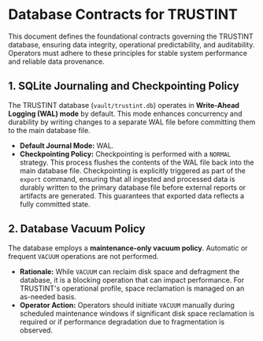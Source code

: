 # Database Contracts for TRUSTINT

This document defines the foundational contracts governing the TRUSTINT database, ensuring data integrity, operational predictability, and auditability. Operators must adhere to these principles for stable system performance and reliable data provenance.

## 1. SQLite Journaling and Checkpointing Policy

The TRUSTINT database (`vault/trustint.db`) operates in **Write-Ahead Logging (WAL) mode** by default. This mode enhances concurrency and durability by writing changes to a separate WAL file before committing them to the main database file.

*   **Default Journal Mode:** WAL.
*   **Checkpointing Policy:** Checkpointing is performed with a `NORMAL` strategy. This process flushes the contents of the WAL file back into the main database file. Checkpointing is explicitly triggered as part of the `export` command, ensuring that all ingested and processed data is durably written to the primary database file before external reports or artifacts are generated. This guarantees that exported data reflects a fully committed state.

## 2. Database Vacuum Policy

The database employs a **maintenance-only vacuum policy**. Automatic or frequent `VACUUM` operations are not performed.

*   **Rationale:** While `VACUUM` can reclaim disk space and defragment the database, it is a blocking operation that can impact performance. For TRUSTINT's operational profile, space reclamation is managed on an as-needed basis.
*   **Operator Action:** Operators should initiate `VACUUM` manually during scheduled maintenance windows if significant disk space reclamation is required or if performance degradation due to fragmentation is observed.

## 3. FTS5 Configuration and Trade-offs

The Full-Text Search (FTS5) virtual table (`search_idx`) is configured as **contentless** and uses a specific tokenizer for efficient and precise search capabilities.

*   **Contentless FTS5:** The `search_idx` table stores only references (`scope`, `key`) and the searchable `content`, without duplicating the full row data. This minimizes storage overhead.
*   **Tokenizer Choice (Bronze Gate):** For the Bronze Gate release, the `unicode61` tokenizer with `remove_diacritics=2` is selected.
    *   **`unicode61` with `remove_diacritics=2`:** This tokenizer provides robust support for international characters and normalizes diacritics (e.g., 'é' becomes 'e'). This is crucial for precise matching of names, jurisdictions, and descriptors that may contain accented characters, ensuring that searches for "résumé" correctly match "resume". It prioritizes accuracy and standard linguistic processing.
    *   **Trade-off vs. `trigram`:** While a `trigram` tokenizer offers superior fuzzy matching and resilience to typos, it can generate more false positives and is less precise for structured data where exact or normalized matches are preferred. For the Bronze Gate's focus on deterministic and auditable data, the precision offered by `unicode61` is paramount. `trigram` may be considered for future Silver or Gold Gate releases where broader, less precise search capabilities are required.

## 4. Deterministic Row ID Discipline and Collision Assertion

TRUSTINT enforces a **deterministic ingestion discipline** to ensure idempotency. While SQLite assigns an internal `rowid` by default, the system's idempotency and collision assertion rely on **explicit `UNIQUE` constraints** defined in the `schema.sql`.

*   **Idempotency:** The ingestion process (`trustint ingest`) is designed to be idempotent. Re-running the ingestion with the same configuration data will result in the same database state, without creating duplicate records or altering existing valid data.
*   **Collision Assertion:** Collisions are asserted via `UNIQUE` constraints on natural keys within the schema. For example, the `slug` column in the `trusts` table is `UNIQUE NOT NULL`. If an ingestion attempt tries to insert a trust with an already existing slug, the database will prevent the duplicate entry, ensuring data integrity. The ingestion logic handles these assertions gracefully, typically by ignoring or replacing existing records based on these unique identifiers.

## 5. Schema Drift Control

To manage database schema evolution and prevent ad-hoc modifications, TRUSTINT adheres to a strict **schema drift control policy**.

*   **Migration Directory:** All schema changes will be managed through a dedicated `migrations/` directory. This directory will contain SQL scripts or migration tools with **monotonic filenames** (e.g., `V001__initial_schema.sql`, `V002__add_new_column.sql`) to ensure a clear, ordered, and auditable history of schema evolution.
*   **No Ad-Hoc DDL:** Direct Data Definition Language (DDL) statements (e.g., `ALTER TABLE`, `CREATE TABLE`) are strictly forbidden at runtime or outside the controlled migration process. All schema modifications must be part of a versioned migration script.
*   **Policy Enforcement:** Any deviation from this policy will be considered a critical operational violation, potentially leading to data corruption or system instability.

## 6. Operational Invariants

The following operational invariants can be verified from system logs and outputs, confirming adherence to database contracts:

*   **Validation Success:** Confirms that configuration data adheres to defined schemas and business rules before ingestion.
    *   `[YYYY-MM-DDTHH:MM:SSZ] INFO lattice: Validation passed: %d trusts, %d roles, %d assets, %d obligations`
*   **Ingestion Success:** Confirms that data has been successfully processed and committed to the database.
    *   `[YYYY-MM-DDTHH:MM:SSZ] INFO trustint: Ingestion successful.`
*   **Provenance Chain Verification Success:** Confirms the integrity of the event ledger, which records all significant database-related operations.
    *   `[YYYY-MM-DDTHH:MM:SSZ] INFO prov_tools: Chain verification successful.`

## Operator Checklist

1.  **Verify WAL Mode:** Confirm `vault/trustint.db-wal` and `vault/trustint.db-shm` files exist after database activity, indicating WAL mode is active.
2.  **Trigger Checkpointing:** Always run `trustint export` after any `trustint ingest` operation to ensure data is flushed from the WAL file to the main database.
3.  **Manual Vacuum:** Execute `sqlite3 vault/trustint.db "VACUUM;"` only during scheduled maintenance if disk space reclamation is necessary.
4.  **Schema Updates:** For any schema changes, consult the `migrations/` directory and follow the defined migration process. Never apply ad-hoc DDL.
5.  **Monitor Logs:** Regularly review system logs for "Validation passed", "Ingestion successful", and "Chain verification successful" messages to confirm operational invariants.
6.  **Verify Provenance:** Periodically run `python scripts/prov_tools.py chain-verify` to assert the integrity of the database's event ledger.

